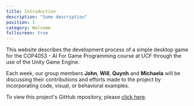 ```yaml
---
title: Introduction
description: "Some description"
position: 1
category: Welcome
fullscreen: true
---
```


This website describes the development process of a simple desktop game for the COP4053 - AI For Game Programming course at UCF through the use of the Unity Game Engine.

Each week, our group members **John**, **Will**, **Quynh** and **Michaela** will be discussing their contributions and efforts made to the project by incorporating code, visual, or behavioral examples.

To view this project's GitHub repository, please [click here](https://github.com/duckies/caves).
